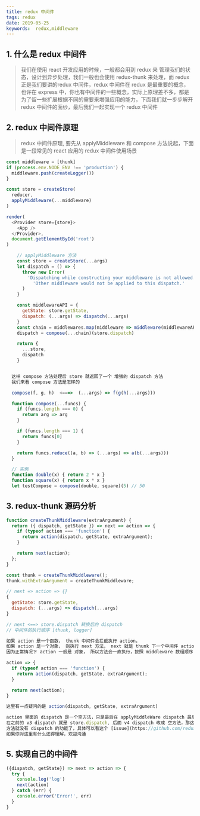 ```yaml
---
title: redux 中间件
tags: redux
date: 2019-05-25
keywords:  redux,middleware
---
```


## 1. 什么是 redux 中间件

 > 我们在使用 react 开发应用的时候，一般都会用到 redux 来 管理我们的状态，设计到异步处理，我们一般也会使用 redux-thunk 来处理，而 redux 正是我们要讲的redux 中间件，redux 中间件在 redux 是最重要的概念，也许在 express 中，你也有中间件的一些概念，实际上原理差不多，都是为了留一些扩展根据不同的需要来增强应用的能力，下面我们就一步步解开 redux 中间件的面纱，最后我们一起实现一个 redux 中间件

## 2. redux 中间件原理

> redux 中间件原理, 要先从 applyMiddleware 和 compose 方法说起，下面是一段常见的 react 应用的 redux 中间件使用场景

```js
const middleware = [thunk]
if (process.env.NODE_ENV !== 'production') {
  middleware.push(createLogger())
}

const store = createStore(
  reducer,
  applyMiddleware(...middleware)
)

render(
  <Provider store={store}>
    <App />
  </Provider>,
  document.getElementById('root')
)

```

<!--more-->

```js
    // applyMiddleware 方法
    const store = createStore(...args)
    let dispatch = () => {
      throw new Error(
        'Dispatching while constructing your middleware is not allowed. ' +
          'Other middleware would not be applied to this dispatch.'
      )
    }

    const middlewareAPI = {
      getState: store.getState,
      dispatch: (...args) => dispatch(...args)
    }
    const chain = middlewares.map(middleware => middleware(middlewareAPI))
    dispatch = compose(...chain)(store.dispatch)

    return {
      ...store,
      dispatch
    }


  这样 compose 方法处理后 store 就返回了一个 增强的 dispatch 方法
  我们来看 compose 方法是怎样的

  compose(f, g, h)  <===>  (...args) => f(g(h(...args)))

  function compose(...funcs) {
    if (funcs.length === 0) {
      return arg => arg
    }

    if (funcs.length === 1) {
      return funcs[0]
    }

    return funcs.reduce((a, b) => (...args) => a(b(...args)))
  }

  // 实例
  function double(x) { return 2 * x }
  function square(x) { return x * x }
  let testCompose = compose(double, square)(5) // 50
```

## 3. redux-thunk 源码分析

```js
function createThunkMiddleware(extraArgument) {
  return ({ dispatch, getState }) => next => action => {
    if (typeof action === 'function') {
      return action(dispatch, getState, extraArgument);
    }

    return next(action);
  };
}

const thunk = createThunkMiddleware();
thunk.withExtraArgument = createThunkMiddleware;

// next => action => {}
{
  getState: store.getState,
  dispatch: (...args) => dispatch(...args)
}

// next <==> store.dispatch 转换后的 dispatch
// 中间件的执行顺序 [thunk, logger]

如果 action 是一个函数， thunk 中间件会拦截执行 action，
如果 action 是一个对象， 则执行 next 方法， next 就是 thunk 下一个中间件 action => { ... },
因为正常情况下 action 一般是 对象， 所以方法会一直执行，按照 middleware 数组顺序

action => {
  if (typeof action === 'function') {
    return action(dispatch, getState, extraArgument);
  }

  return next(action);
}

这里有一点疑问的是 action(dispatch, getState, extraArgument)

action 里面的 dispatch 是一个空方法，只是最后在 applyMiddleWare dispatch 最后会被覆盖
在之前的 v3 dispatch 就是 store.dispatch, 后面 v4 dispatch 改成 空方法，那这里的 dispatch
方法就没有 dispatch 的功能了，具体可以看这个 [issue](https://github.com/reduxjs/redux/issues/1485)
如果你对这里有什么还得理解，欢迎沟通

```

## 5. 实现自己的中间件

```js
({dispatch, getState}) => next => action => {
  try {
    console.log('log')
    next(action)
  } catch (err) {
    console.error('Error!', err)
  }
}

```